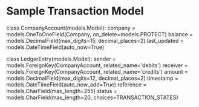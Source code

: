 # Sample Transaction Model
class CompanyAccount(models.Model):
    company = models.OneToOneField(Company, on_delete=models.PROTECT)
    balance = models.DecimalField(max_digits=15, decimal_places=2)
    last_updated = models.DateTimeField(auto_now=True)

class LedgerEntry(models.Model):
    sender = models.ForeignKey(CompanyAccount, related_name='debits')
    receiver = models.ForeignKey(CompanyAccount, related_name='credits')
    amount = models.DecimalField(max_digits=12, decimal_places=2)
    timestamp = models.DateTimeField(auto_now_add=True)
    reference = models.CharField(max_length=255)
    status = models.CharField(max_length=20, choices=TRANSACTION_STATES)
